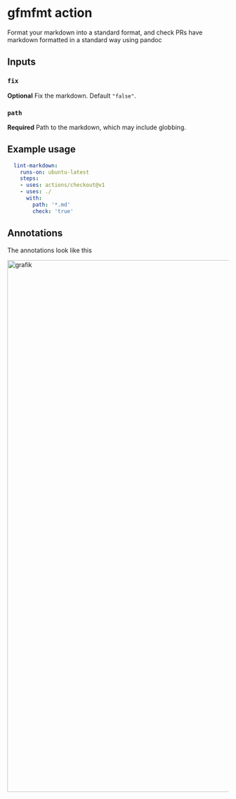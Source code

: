# gfmfmt action

Format your markdown into a standard format, and check PRs have markdown
formatted in a standard way using pandoc

## Inputs

### `fix`

**Optional** Fix the markdown. Default `"false"`.

### `path`

**Required** Path to the markdown, which may include globbing.

## Example usage

``` yaml
  lint-markdown:
    runs-on: ubuntu-latest
    steps:
    - uses: actions/checkout@v1
    - uses: ./
      with:
        path: '*.md'
        check: 'true'

```

## Annotations

The annotations look like this

<img width="1211" alt="grafik" src="https://user-images.githubusercontent.com/133327/121780729-f2e1f580-cba1-11eb-971e-b6c64661af3f.png">
